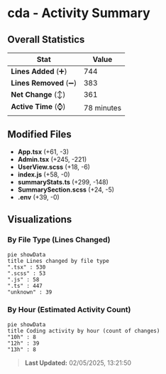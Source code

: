 # cda - Activity Summary 

## Overall Statistics

| Stat                   | Value                                                             |
| ---------------------- | ----------------------------------------------------------------- |
| **Lines Added** (➕)   | 744                                          |
| **Lines Removed** (➖) | 383                                        |
| **Net Change** (↕)    | 361                |
| **Active Time** (⌚)   | 78 minutes |


## Modified Files
- **App.tsx** (+61, -3)
- **Admin.tsx** (+245, -221)
- **UserView.scss** (+18, -6)
- **index.js** (+58, -0)
- **summaryStats.ts** (+299, -148)
- **SummarySection.scss** (+24, -5)
- **.env** (+39, -0)

## Visualizations

### By File Type (Lines Changed)

```mermaid
pie showData
title Lines changed by file type
".tsx" : 530
".scss" : 53
".js" : 58
".ts" : 447
"unknown" : 39
```

### By Hour (Estimated Activity Count)

```mermaid
pie showData
title Coding activity by hour (count of changes)
"10h" : 8
"12h" : 39
"13h" : 8
```


> **Last Updated:** 02/05/2025, 13:21:50
